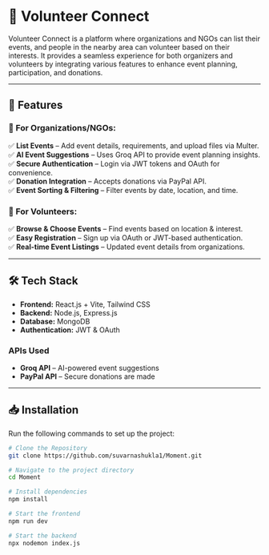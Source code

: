 # 📌 Volunteer Connect  

Volunteer Connect is a platform where organizations and NGOs can list their events, and people in the nearby area can volunteer based on their interests. It provides a seamless experience for both organizers and volunteers by integrating various features to enhance event planning, participation, and donations.  

---

## 🚀 Features  

### 🎯 For Organizations/NGOs:  
✅ **List Events** – Add event details, requirements, and upload files via Multer.  
✅ **AI Event Suggestions** – Uses Groq API to provide event planning insights.  
✅ **Secure Authentication** – Login via JWT tokens and OAuth for convenience.  
✅ **Donation Integration** – Accepts donations via PayPal API.  
✅ **Event Sorting & Filtering** – Filter events by date, location, and time.  

### 🤝 For Volunteers:  
✅ **Browse & Choose Events** – Find events based on location & interest.  
✅ **Easy Registration** – Sign up via OAuth or JWT-based authentication.  
✅ **Real-time Event Listings** – Updated event details from organizations.  

---

## 🛠️ Tech Stack  

- **Frontend:** React.js + Vite, Tailwind CSS  
- **Backend:** Node.js, Express.js  
- **Database:** MongoDB  
- **Authentication:** JWT & OAuth  

### **APIs Used**  
- **Groq API** – AI-powered event suggestions  
- **PayPal API** – Secure donations are made

---

## 📥 Installation  

Run the following commands to set up the project:  

```sh
# Clone the Repository  
git clone https://github.com/suvarnashukla1/Moment.git  

# Navigate to the project directory  
cd Moment  

# Install dependencies  
npm install  

# Start the frontend  
npm run dev  

# Start the backend  
npx nodemon index.js  

